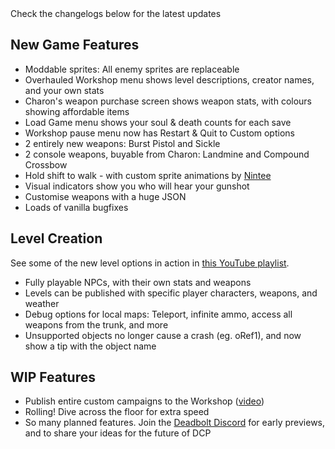<div class="md-text-center color-g">
    Check the changelogs below for the latest updates
</div>

## New Game Features

- Moddable sprites: All enemy sprites are replaceable
- Overhauled Workshop menu shows level descriptions, creator names, and your own stats
- Charon's weapon purchase screen shows weapon stats, with colours showing affordable items
- Load Game menu shows your soul & death counts for each save
- Workshop pause menu now has Restart & Quit to Custom options
- 2 entirely new weapons: Burst Pistol and Sickle
- 2 console weapons, buyable from Charon: Landmine and Compound Crossbow
- Hold shift to walk - with custom sprite animations by <a target="_blank" href="https://steamcommunity.com/id/Nintee/myworkshopfiles/?appid=394970">Nintee</a>
- Visual indicators show you who will hear your gunshot
- Customise weapons with a huge JSON
- Loads of vanilla bugfixes

## Level Creation

See some of the new level options in action in <a target="_blank" href="https://www.youtube.com/watch?v=19DdnqxzR-0&list=PLDIGssVhQPHbQts9HrB_VHM2zE_gt_Dtw">this YouTube playlist</a>.

- Fully playable NPCs, with their own stats and weapons
- Levels can be published with specific player characters, weapons, and weather
- Debug options for local maps: Teleport, infinite ammo, access all weapons from the trunk, and more
- Unsupported objects no longer cause a crash (eg. oRef1), and now show a tip with the object name

## WIP Features

- Publish entire custom campaigns to the Workshop ([video](https://www.youtube.com/watch?v=qMXxaFbH5BQ))
- Rolling! Dive across the floor for extra speed
- So many planned features. Join the [Deadbolt Discord](https://discord.gg/nw3Ad2c) for early previews, and to share your ideas for the future of DCP
